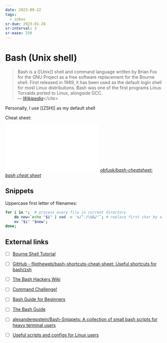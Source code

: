 ```yaml
---
date: 2023-09-22
tags:
  - inbox
sr-due: 2023-01-28
sr-interval: 3
sr-ease: 250
---
```

# Bash (Unix shell)

> Bash is a [[Unix]] shell and command language written by Brian Fox for the GNU
> Project as a free software replacement for the Bourne shell. First released in
> 1989, it has been used as the default login shell for most Linux
> distributions. Bash was one of the first programs Linus Torvalds ported to
> Linux, alongside GCC.\
> — <cite>[Wikipedia](https://en.wikipedia.org/wiki/Bash_\(Unix_shell\))</cite>

Personally, I use [[ZSH]] as my default shell

Cheat sheet:

![](img/Bash_CheatSheet.pdf)
_[obfusk/bash-cheatsheet: bash cheat sheet](https://github.com/obfusk/bash-cheatsheet/tree/master)_

## Snippets

Uppercase first letter of filenames:

```sh
for i in *;  # process every file in current directory
    do new=`echo "$i" | sed -e 's/^./\U&/'`; # replace first char by a capitalized version
    mv "$i" "$new";
done;
```

## External links

- [ ] [Bourne Shell Tutorial](https://www.grymoire.com/Unix/Bourne.html)
- [ ] [GitHub - fliptheweb/bash-shortcuts-cheat-sheet: Useful shortcuts for bash/zsh](https://github.com/fliptheweb/bash-shortcuts-cheat-sheet/tree/master)
- [ ] [The Bash Hackers Wiki](https://wiki.bash-hackers.org/doku.php)
- [ ] [Command Challenge!](https://cmdchallenge.com/)
- [ ] [Bash Guide for Beginners](https://tldp.org/LDP/Bash-Beginners-Guide/html/)
- [ ] [The Bash Guide](https://guide.bash.academy/)
- [ ] [alexanderepstein/Bash-Snippets: A collection of small bash scripts for heavy terminal users](https://github.com/alexanderepstein/Bash-Snippets)
- [ ] [Useful scripts and configs for Linux users](https://github.com/dmi3/bin)

